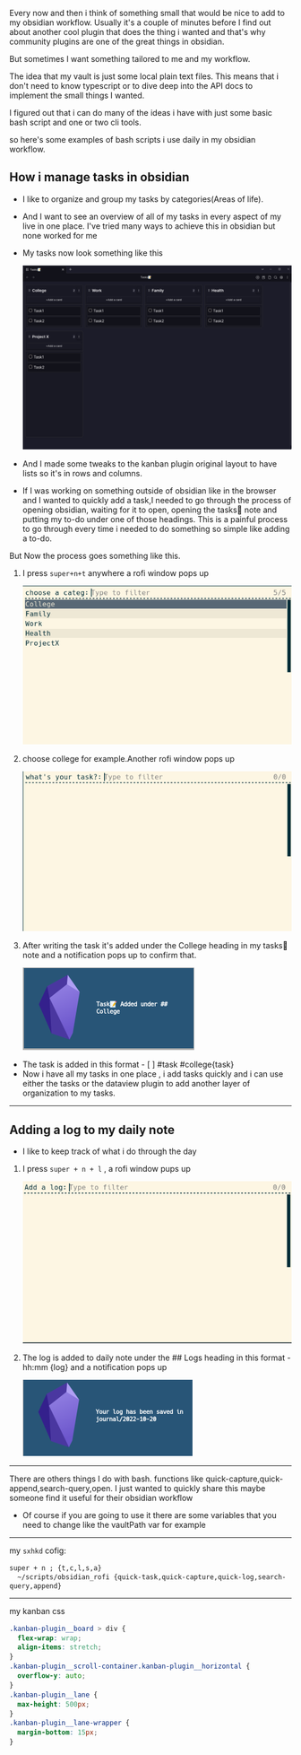 Every now and then i think of something small that would be nice to add to my obsidian workflow. Usually it's a couple of minutes before I find out about another cool plugin that does the thing i wanted and that's why community plugins are one of the great things in obsidian.

But sometimes I want something tailored to me and my workflow.

The idea that my vault is just some local plain text files. This means that i don't need to know typescript or to dive deep into the API docs to implement the small things I wanted.

I figured out that i can do many of the ideas i have with just some basic bash script and one or two cli tools.

so here's some examples of bash scripts i use daily in my obsidian workflow.

## How i manage tasks in obsidian

- I like to organize and group my tasks by categories(Areas of life).
- And I want to see an overview of all of my tasks in every aspect of my live in one place. I've tried many ways to achieve this in obsidian but none worked for me
- My tasks now look something like this

  ![](screenshots/1.png)

- And I made some tweaks to the kanban plugin original layout to have lists so it's in rows and columns.

- If I was working on something outside of obsidian like in the browser and I wanted to quickly add a task,I needed to go through the process of opening obsidian, waiting for it to open, opening the tasks📝 note and putting my to-do under one of those headings. This is a painful process to go through every time i needed to do something so simple like adding a to-do.

But Now the process goes something like this.

1. I press `super+n+t` anywhere a rofi window pops up

   ![](screenshots/2.png)

2. choose college for example.Another rofi window pops up

   ![](screenshots/3.png)

3. After writing the task it's added under the College heading in my tasks📝 note and a notification pops up to confirm that.

   ![](screenshots/4.png)

- The task is added in this format - [ ] #task #college{task}
- Now i have all my tasks in one place , i add tasks quickly and i can use either the tasks or the dataview plugin to add another layer of organization to my tasks.

---

## Adding a log to my daily note

- I like to keep track of what i do through the day

1. I press `super + n + l` , a rofi window pups up

   ![](screenshots/5.png)

2. The log is added to daily note under the ## Logs heading in this format - hh:mm {log} and a notification pops up

   ![](screenshots/6.png)

---

There are others things I do with bash. functions like quick-capture,quick-append,search-query,open. I just wanted to quickly share this maybe someone find it useful for their obsidian workflow

- Of course if you are going to use it there are some variables that you need to change like the vaultPath var for example

---

my `sxhkd` cofig:

```
super + n ; {t,c,l,s,a}
  ~/scripts/obsidian_rofi {quick-task,quick-capture,quick-log,search-query,append}
```

---

my kanban css

```css
.kanban-plugin__board > div {
  flex-wrap: wrap;
  align-items: stretch;
}
.kanban-plugin__scroll-container.kanban-plugin__horizontal {
  overflow-y: auto;
}
.kanban-plugin__lane {
  max-height: 500px;
}
.kanban-plugin__lane-wrapper {
  margin-bottom: 15px;
}
```

